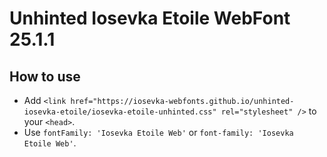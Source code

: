 # Unhinted Iosevka Etoile WebFont 25.1.1

## How to use

- Add `<link href="https://iosevka-webfonts.github.io/unhinted-iosevka-etoile/iosevka-etoile-unhinted.css" rel="stylesheet" />` to your `<head>`.
- Use `fontFamily: 'Iosevka Etoile Web'` or `font-family: 'Iosevka Etoile Web'`.
